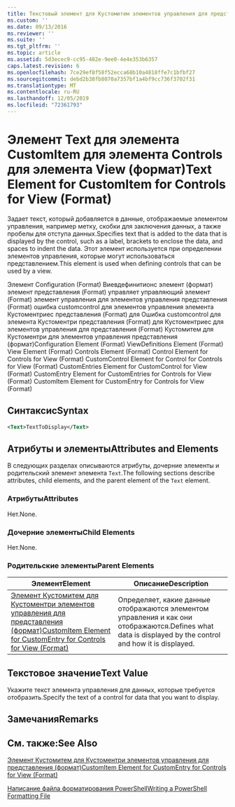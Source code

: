 ```yaml
---
title: Текстовый элемент для Кустомитем элементов управления для представления (формат) | Документация Майкрософт
ms.custom: ''
ms.date: 09/13/2016
ms.reviewer: ''
ms.suite: ''
ms.tgt_pltfrm: ''
ms.topic: article
ms.assetid: 5d3ecec9-cc95-482e-9ee0-4e4e353b6357
caps.latest.revision: 6
ms.openlocfilehash: 7ce29ef8f58f52ecca68b10a4818ffe7c1bfbf27
ms.sourcegitcommit: debd2b38fb8070a7357bf1a4bf9cc736f3702f31
ms.translationtype: MT
ms.contentlocale: ru-RU
ms.lasthandoff: 12/05/2019
ms.locfileid: "72361793"
---
```

# <a name="text-element-for-customitem-for-controls-for-view-format"></a><span data-ttu-id="8b926-102">Элемент Text для элемента CustomItem для элемента Controls для элемента View (формат)</span><span class="sxs-lookup"><span data-stu-id="8b926-102">Text Element for CustomItem for Controls for View (Format)</span></span>

<span data-ttu-id="8b926-103">Задает текст, который добавляется в данные, отображаемые элементом управления, например метку, скобки для заключения данных, а также пробелы для отступа данных.</span><span class="sxs-lookup"><span data-stu-id="8b926-103">Specifies text that is added to the data that is displayed by the control, such as a label, brackets to enclose the data, and spaces to indent the data.</span></span> <span data-ttu-id="8b926-104">Этот элемент используется при определении элементов управления, которые могут использоваться представлением.</span><span class="sxs-lookup"><span data-stu-id="8b926-104">This element is used when defining controls that can be used by a view.</span></span>

<span data-ttu-id="8b926-105">Элемент Configuration (Format) Виевдефинитионс элемент (формат) элемент представления (Format) управляет управляющий элемент (Format) элемент управления для элементов управления представления (Format) ошибка customcontrol для элементов управления элемента Кустоментриес представления (Format) для Ошибка customcontrol для элемента Кустоментри представления (Format) для Кустоментриес для элементов управления для представления (Format) Кустомитем для Кустоментри для элементов управления представления (формат)</span><span class="sxs-lookup"><span data-stu-id="8b926-105">Configuration Element (Format) ViewDefinitions Element (Format) View Element (Format) Controls Element (Format) Control Element for Controls for View (Format) CustomControl Element for Control for Controls for View (Format) CustomEntries Element for CustomControl for View (Format) CustomEntry Element for CustomEntries for Controls for View (Format) CustomItem Element for CustomEntry for Controls for View (Format)</span></span>

## <a name="syntax"></a><span data-ttu-id="8b926-106">Синтаксис</span><span class="sxs-lookup"><span data-stu-id="8b926-106">Syntax</span></span>

```xml
<Text>TextToDisplay</Text>
```

## <a name="attributes-and-elements"></a><span data-ttu-id="8b926-107">Атрибуты и элементы</span><span class="sxs-lookup"><span data-stu-id="8b926-107">Attributes and Elements</span></span>

<span data-ttu-id="8b926-108">В следующих разделах описываются атрибуты, дочерние элементы и родительский элемент элемента `Text`.</span><span class="sxs-lookup"><span data-stu-id="8b926-108">The following sections describe attributes, child elements, and the parent element of the `Text` element.</span></span>

### <a name="attributes"></a><span data-ttu-id="8b926-109">Атрибуты</span><span class="sxs-lookup"><span data-stu-id="8b926-109">Attributes</span></span>

<span data-ttu-id="8b926-110">Нет.</span><span class="sxs-lookup"><span data-stu-id="8b926-110">None.</span></span>

### <a name="child-elements"></a><span data-ttu-id="8b926-111">Дочерние элементы</span><span class="sxs-lookup"><span data-stu-id="8b926-111">Child Elements</span></span>

<span data-ttu-id="8b926-112">Нет.</span><span class="sxs-lookup"><span data-stu-id="8b926-112">None.</span></span>

### <a name="parent-elements"></a><span data-ttu-id="8b926-113">Родительские элементы</span><span class="sxs-lookup"><span data-stu-id="8b926-113">Parent Elements</span></span>

|<span data-ttu-id="8b926-114">Элемент</span><span class="sxs-lookup"><span data-stu-id="8b926-114">Element</span></span>|<span data-ttu-id="8b926-115">Описание</span><span class="sxs-lookup"><span data-stu-id="8b926-115">Description</span></span>|
|-------------|-----------------|
|[<span data-ttu-id="8b926-116">Элемент Кустомитем для Кустоментри элементов управления для представления (формат)</span><span class="sxs-lookup"><span data-stu-id="8b926-116">CustomItem Element for CustomEntry for Controls for View (Format)</span></span>](./customitem-element-for-customentry-for-controls-for-view-format.md)|<span data-ttu-id="8b926-117">Определяет, какие данные отображаются элементом управления и как они отображаются.</span><span class="sxs-lookup"><span data-stu-id="8b926-117">Defines what data is displayed by the control and how it is displayed.</span></span>|

## <a name="text-value"></a><span data-ttu-id="8b926-118">Текстовое значение</span><span class="sxs-lookup"><span data-stu-id="8b926-118">Text Value</span></span>

<span data-ttu-id="8b926-119">Укажите текст элемента управления для данных, которые требуется отобразить.</span><span class="sxs-lookup"><span data-stu-id="8b926-119">Specify the text of a control for data that you want to display.</span></span>

## <a name="remarks"></a><span data-ttu-id="8b926-120">Замечания</span><span class="sxs-lookup"><span data-stu-id="8b926-120">Remarks</span></span>

## <a name="see-also"></a><span data-ttu-id="8b926-121">См. также:</span><span class="sxs-lookup"><span data-stu-id="8b926-121">See Also</span></span>

[<span data-ttu-id="8b926-122">Элемент Кустомитем для Кустоментри элементов управления для представления (формат)</span><span class="sxs-lookup"><span data-stu-id="8b926-122">CustomItem Element for CustomEntry for Controls for View (Format)</span></span>](./customitem-element-for-customentry-for-controls-for-view-format.md)

[<span data-ttu-id="8b926-123">Написание файла форматирования PowerShell</span><span class="sxs-lookup"><span data-stu-id="8b926-123">Writing a PowerShell Formatting File</span></span>](./writing-a-powershell-formatting-file.md)
